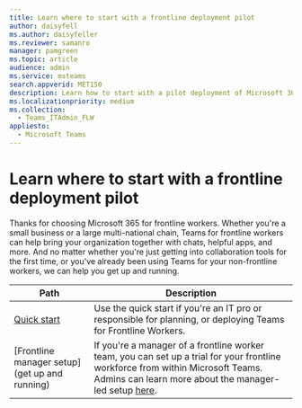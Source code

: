 ```yaml
---
title: Learn where to start with a frontline deployment pilot
author: daisyfell
ms.author: daisyfeller
ms.reviewer: samanro
manager: pamgreen
ms.topic: article
audience: admin
ms.service: msteams
search.appverid: MET150
description: Learn how to start with a pilot deployment of Microsoft 365 for frontline workers for your organization.
ms.localizationpriority: medium
ms.collection: 
  - Teams_ITAdmin_FLW
appliesto: 
  - Microsoft Teams
---
```


# Learn where to start with a frontline deployment pilot

Thanks for choosing Microsoft 365 for frontline workers. Whether you're a small business or a large multi-national chain, Teams for frontline workers can help bring your organization together with chats, helpful apps, and more. And no matter whether you're just getting into collaboration tools for the first time, or you've already been using Teams for your non-frontline workers, we can help you get up and running.

|Path   |Description   |
|----------|-----------|
|[Quick start](flw-quickstart.yml)     |Use the quick start if you're an IT pro or responsible for planning, or deploying Teams for Frontline Workers. |       |
|[Frontline manager setup](get up and running)|If you're a manager of a frontline worker team, you can set up a trial for your frontline workforce from within Microsoft Teams. Admins can learn more about the manager-led setup [here](flw-trial.md). |
